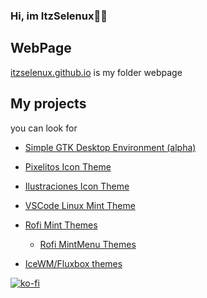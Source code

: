 ### Hi, im ItzSelenux🦆🐧
## WebPage
  <a href="https://itzselenux.github.io">itzselenux.github.io</a> is my folder webpage
## My projects
   you can look for
- <a href="https://github.com/SGDE">Simple GTK Desktop Environment (alpha)</a>

- <a href="https://github.com/ItzSelenux/pixelitos-icon-theme">Pixelitos Icon Theme</a>
- <a href="https://github.com/ItzSelenux/ilustraciones-icon-theme">Ilustraciones Icon Theme</a>
- <a href="https://github.com/ItzSelenux/vscode-lm-theme">VSCode Linux Mint Theme</a>
- <a href="https://github.com/ItzSelenux/rofi-mint-themes">Rofi Mint Themes</a>
  - <a href="https://github.com/ItzSelenux/rofi-mintmenu-themes">Rofi MintMenu Themes</a>
- <a href="https://github.com/ItzSelenux/selenux-wm-themes">IceWM/Fluxbox themes</a>



[![ko-fi](https://ko-fi.com/img/githubbutton_sm.svg)](https://ko-fi.com/C0C1MBGAV)
